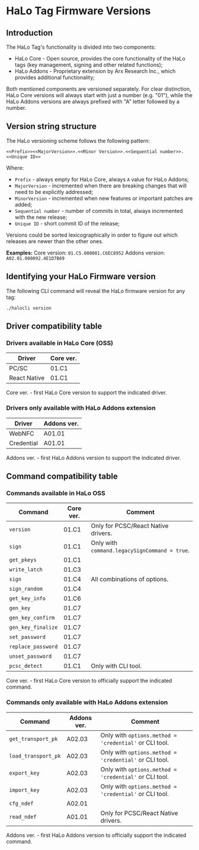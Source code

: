 # HaLo Tag Firmware Versions
## Introduction

The HaLo Tag's functionality is divided into two components:
* HaLo Core - Open source, provides the core functionality of the HaLo tags (key management, signing and other related functions);
* HaLo Addons - Proprietary extension by Arx Research Inc., which provides additional functionality;

Both mentioned components are versioned separately. For clear distinction, HaLo Core versions will always start
with just a number (e.g. "01"), while the HaLo Addons versions are always prefixed with "A" letter followed by a number.

## Version string structure

The HaLo versioning scheme follows the following pattern:

```
<<Prefix>><<MajorVersion>>.<<Minor Version>>.<<Sequential number>>.<<Unique ID>>
```

Where:
* `Prefix` - always empty for HaLo Core, always `A` value for HaLo Addons;
* `MajorVersion` - incremented when there are breaking changes that will need to be explicitly addressed;
* `MinorVersion` - incremented when new features or important patches are added;
* `Sequential number` - number of commits in total, always incremented with the new release;
* `Unique ID` - short commit ID of the release;

Versions could be sorted lexicographically in order to figure out which releases are newer than the other ones.

**Examples:**
Core version: `01.C5.000081.C6EC8952`
Addons version: `A02.01.000092.4E1D7B69`

## Identifying your HaLo Firmware version

The following CLI command will reveal the HaLo firmware version for any tag:

```
./halocli version
```

## Driver compatibility table
### Drivers available in HaLo Core (OSS)

| Driver       | Core ver. |
|--------------|-----------|
| PC/SC        | 01.C1     |
| React Native | 01.C1     |

Core ver. - first HaLo Core version to support the indicated driver.

### Drivers only available with HaLo Addons extension

| Driver       | Addons ver. |
|--------------|-------------|
| WebNFC       | A01.01      |
| Credential   | A01.01      |

Addons ver. - first HaLo Addons version to support the indicated driver.

## Command compatibility table
### Commands available in HaLo OSS

| Command             | Core ver. | Comment                                                |
|---------------------|-----------|--------------------------------------------------------|
| `version`           | 01.C1     | Only for PCSC/React Native drivers.                    |
| `sign`              | 01.C1     | Only with `command.legacySignCommand = true`.          |
| `get_pkeys`         | 01.C1     |                                                        | 
| `write_latch`       | 01.C3     |                                                        |
| `sign`              | 01.C4     | All combinations of options.                           |
| `sign_random`       | 01.C4     |                                                        |
| `get_key_info`      | 01.C6     |                                                        |
| `gen_key`           | 01.C7     |                                                        |
| `gen_key_confirm`   | 01.C7     |                                                        |
| `gen_key_finalize`  | 01.C7     |                                                        |
| `set_password`      | 01.C7     |                                                        |
| `replace_password`  | 01.C7     |                                                        |
| `unset_password`    | 01.C7     |                                                        |
| `pcsc_detect`       | 01.C1     | Only with CLI tool.                                    |

Core ver. - first HaLo Core version to officially support the indicated command.

### Commands only available with HaLo Addons extension

| Command             | Addons ver. | Comment                                                |
|---------------------|-------------|--------------------------------------------------------|
| `get_transport_pk`  | A02.03      | Only with `options.method = 'credential'` or CLI tool. |
| `load_transport_pk` | A02.03      | Only with `options.method = 'credential'` or CLI tool. |
| `export_key`        | A02.03      | Only with `options.method = 'credential'` or CLI tool. |
| `import_key`        | A02.03      | Only with `options.method = 'credential'` or CLI tool. |
| `cfg_ndef`          | A02.01      |                                                        |
| `read_ndef`         | A01.01      | Only for PCSC/React Native drivers.                    |

Addons ver. - first HaLo Addons version to officially support the indicated command.
